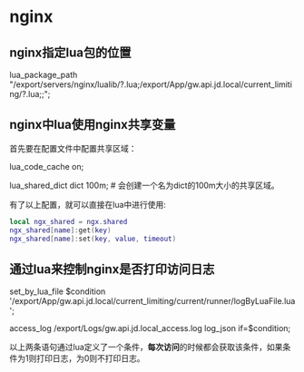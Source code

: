 # nginx

## nginx指定lua包的位置

lua_package_path "/export/servers/nginx/lualib/?.lua;/export/App/gw.api.jd.local/current_limiting/?.lua;;";

## nginx中lua使用nginx共享变量

首先要在配置文件中配置共享区域：

lua_code_cache on;

lua_shared_dict dict 100m;  # 会创建一个名为dict的100m大小的共享区域。

有了以上配置，就可以直接在lua中进行使用:

```lua
local ngx_shared = ngx.shared
ngx_shared[name]:get(key)
ngx_shared[name]:set(key, value, timeout)
```

## 通过lua来控制nginx是否打印访问日志

set_by_lua_file $condition '/export/App/gw.api.jd.local/current_limiting/current/runner/logByLuaFile.lua';

access_log      /export/Logs/gw.api.jd.local_access.log log_json if=$condition;

以上两条语句通过lua定义了一个条件，**每次访问**的时候都会获取该条件，如果条件为1则打印日志，为0则不打印日志。

